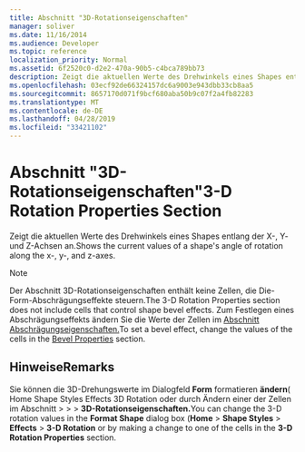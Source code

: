 ```yaml
---
title: Abschnitt "3D-Rotationseigenschaften"
manager: soliver
ms.date: 11/16/2014
ms.audience: Developer
ms.topic: reference
localization_priority: Normal
ms.assetid: 6f2520c0-d2e2-470a-90b5-c4bca789bb73
description: Zeigt die aktuellen Werte des Drehwinkels eines Shapes entlang der X-, Y- und Z-Achsen an.
ms.openlocfilehash: 03ecf92de66324157dc6a9003e943dbb33cb8aa5
ms.sourcegitcommit: 8657170d071f9bcf680aba50b9c07f2a4fb82283
ms.translationtype: MT
ms.contentlocale: de-DE
ms.lasthandoff: 04/28/2019
ms.locfileid: "33421102"
---
```

# <a name="3-d-rotation-properties-section"></a><span data-ttu-id="4ef27-103">Abschnitt "3D-Rotationseigenschaften"</span><span class="sxs-lookup"><span data-stu-id="4ef27-103">3-D Rotation Properties Section</span></span>

<span data-ttu-id="4ef27-104">Zeigt die aktuellen Werte des Drehwinkels eines Shapes entlang der X-, Y- und Z-Achsen an.</span><span class="sxs-lookup"><span data-stu-id="4ef27-104">Shows the current values of a shape's angle of rotation along the x-, y-, and z-axes.</span></span>
  
> [!NOTE]
> <span data-ttu-id="4ef27-105">Der Abschnitt 3D-Rotationseigenschaften enthält keine Zellen, die Die-Form-Abschrägungseffekte steuern.</span><span class="sxs-lookup"><span data-stu-id="4ef27-105">The 3-D Rotation Properties section does not include cells that control shape bevel effects.</span></span> <span data-ttu-id="4ef27-106">Zum Festlegen eines Abschrägungseffekts ändern Sie die Werte der Zellen im [Abschnitt Abschrägungseigenschaften.](bevel-properties-section.md)</span><span class="sxs-lookup"><span data-stu-id="4ef27-106">To set a bevel effect, change the values of the cells in the [Bevel Properties](bevel-properties-section.md) section.</span></span> 
  
## <a name="remarks"></a><span data-ttu-id="4ef27-107">Hinweise</span><span class="sxs-lookup"><span data-stu-id="4ef27-107">Remarks</span></span>

<span data-ttu-id="4ef27-108">Sie können die 3D-Drehungswerte im Dialogfeld **Form** formatieren **ändern**( Home Shape Styles Effects 3D Rotation oder durch Ändern einer der Zellen im Abschnitt  >    >    >   **3D-Rotationseigenschaften.**</span><span class="sxs-lookup"><span data-stu-id="4ef27-108">You can change the 3-D rotation values in the **Format Shape** dialog box (**Home** > **Shape Styles** > **Effects** > **3-D Rotation** or by making a change to one of the cells in the **3-D Rotation Properties** section.</span></span> 
  

